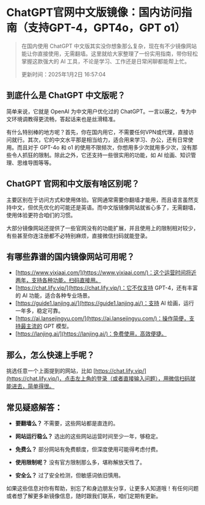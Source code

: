 #  ChatGPT官网中文版镜像：国内访问指南（支持GPT-4，GPT4o，GPT o1）
> 在国内使用 ChatGPT 中文版其实没你想象那么复杂，现在有不少镜像网站能让你直接使用，无需翻墙。这里就给大家整理了一份实用指南，带你轻松掌握这款强大的 AI 工具，不论是学习、工作还是日常闲聊都能帮上忙。
> 
> 更新时间：2025年1月2日 16:57:04
## 到底什么是 ChatGPT 中文版呢？

简单来说，它就是 OpenAI 为中文用户优化过的 ChatGPT。一言以蔽之，专为中文环境调教得更流畅，答起话来也是丝滑精准。

有什么特别棒的地方呢？首先，你在国内用它，不需要任何VPN或代理，直接访问就行。其次，它的中文水平那是相当给力，适合用来学习、办公，还有日常使用。而且对于 GPT-4o 和 o1 的使用不限频次，你想用多少次就用多少次，没有那些令人抓狂的限制。除此之外，它还支持一些很实用的功能，如 AI 绘画、知识管理、思维导图等等。

## ChatGPT 官网和中文版有啥区别呢？

主要区别在于访问方式和使用体验。官网通常需要你翻墙才能用，而且语言虽然支持中文，但优先优化的可能还是英语。而中文版镜像网站就省心多了，无需翻墙，使用体验更符合咱们的习惯。

大部分镜像网站还提供了一些官网没有的功能扩展，并且使用上的限制相对较少，有些甚至你连注册都不必特别麻烦，直接微信扫码就能登录。

## 有哪些靠谱的国内镜像网站可用呢？

- [https://www.yixiaai.com/](https://www.yixiaai.com/)：这个运营时间将近两年，支持各种功能，扫码直接用。
- [https://chat.lify.vip/](https://chat.lify.vip/)：它不仅支持 GPT-4，还有丰富的 AI 功能，适合各种专业场景。
- [https://guide1.lanjing.ai/](https://guide1.lanjing.ai/)：支持 AI 绘画，运行一年多，稳定可靠。
- [https://ai.lansejingyu.com/](https://ai.lansejingyu.com/)：操作简便，支持最主流的 GPT 模型。
- [https://lanjing.ai/](https://lanjing.ai/)：免费使用，高效便捷。

## 那么，怎么快速上手呢？

挑选任意一个上面提到的网站，比如 [https://chat.lify.vip/](https://chat.lify.vip/)，点击左上角的登录（或者直接输入问题），用微信扫码就能进去，简单得很。

## 常见疑惑解答：

- **要翻墙么？** 不需要，这些网站都是直连的。
  
- **网站运行稳么？** 选出的这些网站运营时间至少一年，够稳定。

- **免费么？** 部分网站有免费额度，但深度使用可能得考虑付费。

- **使用限制呢？** 没有官方限制那么多，堪称解放天性了。

- **安全么？** 过了安全检测，但敏感词依旧慎用。

如果这些信息对你有帮助，别忘了和身边朋友分享，让更多人知道哦！有任何问题或者想了解更多新镜像信息，随时跟我们联系，咱们定期有更新。

